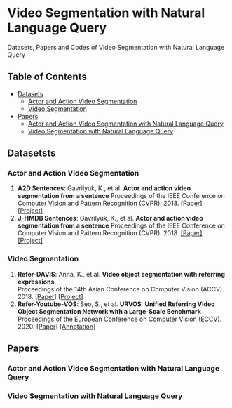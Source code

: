 # Video Segmentation with Natural Language Query  
Datasets, Papers and Codes of Video Segmentation with Natural Language Query  

## Table of Contents
- [Datasets](#datasets)
    - [Actor and Action Video Segmentation](#actor-and-action-video-segmentation)
    - [Video Segmentation](#video-segmentation)
- [Papers](#papers)
	- [Actor and Action Video Segmentation with Natural Language Query](#actor-and-action-video-segmentation-with-natural-language-query)
	- [Video Segmentation with Natural Language Query](#video-segmentation-with-natural-language-query)


## Datasetsts  
### Actor and Action Video Segmentation  

1. **A2D Sentences**:  Gavrilyuk, K., et al. **Actor and action video segmentation from a sentence** 
Proceedings of the IEEE Conference on Computer Vision and Pattern Recognition (CVPR). 2018. [[Paper]](https://arxiv.org/abs/1803.07485) [[Project]](https://kgavrilyuk.github.io/publication/actor_action/)  
2. **J-HMDB Sentences**: Gavrilyuk, K., et al. **Actor and action video segmentation from a sentence** 
Proceedings of the IEEE Conference on Computer Vision and Pattern Recognition (CVPR). 2018. [[Paper]](https://arxiv.org/abs/1803.07485) [[Project]](https://kgavrilyuk.github.io/publication/actor_action/)  

### Video Segmentation  
1. **Refer-DAVIS**: Anna, K., et al. **Video object segmentation with referring expressions**  
Proceedings of the 14th Asian Conference on Computer Vision (ACCV). 2018. [[Paper]](https://arxiv.org/abs/1803.08006v3) [[Project]](https://www.mpi-inf.mpg.de/departments/computer-vision-and-machine-learning/research/video-segmentation/video-object-segmentation-with-language-referring-expressions)    
2. **Refer-Youtube-VOS**: Seo, S., et al. **URVOS: Unified Referring Video Object Segmentation Network with a Large-Scale Benchmark** 
Proceedings of the European Conference on Computer Vision (ECCV). 2020. [[Paper]](https://www.ecva.net/papers/eccv_2020/papers_ECCV/papers/123600205.pdf) [[Annotation]](https://github.com/skynbe/Refer-Youtube-VOS)   

## Papers
### Actor and Action Video Segmentation with Natural Language Query  

### Video Segmentation with Natural Language Query  


